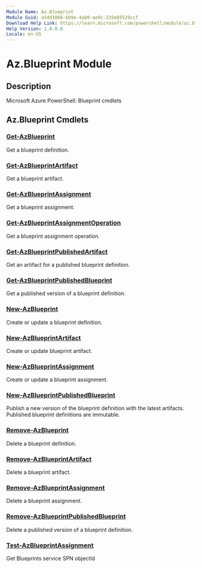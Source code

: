 ```yaml
---
Module Name: Az.Blueprint
Module Guid: a5dd1866-6b9e-4ab0-ae9c-235e85529ccf
Download Help Link: https://learn.microsoft.com/powershell/module/az.blueprint
Help Version: 1.0.0.0
Locale: en-US
---
```


# Az.Blueprint Module
## Description
Microsoft Azure PowerShell: Blueprint cmdlets

## Az.Blueprint Cmdlets
### [Get-AzBlueprint](Get-AzBlueprint.md)
Get a blueprint definition.

### [Get-AzBlueprintArtifact](Get-AzBlueprintArtifact.md)
Get a blueprint artifact.

### [Get-AzBlueprintAssignment](Get-AzBlueprintAssignment.md)
Get a blueprint assignment.

### [Get-AzBlueprintAssignmentOperation](Get-AzBlueprintAssignmentOperation.md)
Get a blueprint assignment operation.

### [Get-AzBlueprintPublishedArtifact](Get-AzBlueprintPublishedArtifact.md)
Get an artifact for a published blueprint definition.

### [Get-AzBlueprintPublishedBlueprint](Get-AzBlueprintPublishedBlueprint.md)
Get a published version of a blueprint definition.

### [New-AzBlueprint](New-AzBlueprint.md)
Create or update a blueprint definition.

### [New-AzBlueprintArtifact](New-AzBlueprintArtifact.md)
Create or update blueprint artifact.

### [New-AzBlueprintAssignment](New-AzBlueprintAssignment.md)
Create or update a blueprint assignment.

### [New-AzBlueprintPublishedBlueprint](New-AzBlueprintPublishedBlueprint.md)
Publish a new version of the blueprint definition with the latest artifacts.
Published blueprint definitions are immutable.

### [Remove-AzBlueprint](Remove-AzBlueprint.md)
Delete a blueprint definition.

### [Remove-AzBlueprintArtifact](Remove-AzBlueprintArtifact.md)
Delete a blueprint artifact.

### [Remove-AzBlueprintAssignment](Remove-AzBlueprintAssignment.md)
Delete a blueprint assignment.

### [Remove-AzBlueprintPublishedBlueprint](Remove-AzBlueprintPublishedBlueprint.md)
Delete a published version of a blueprint definition.

### [Test-AzBlueprintAssignment](Test-AzBlueprintAssignment.md)
Get Blueprints service SPN objectId

